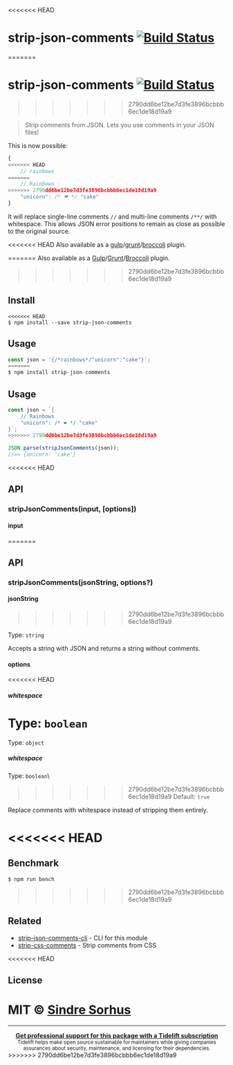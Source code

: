 <<<<<<< HEAD
# strip-json-comments [![Build Status](https://travis-ci.org/sindresorhus/strip-json-comments.svg?branch=master)](https://travis-ci.org/sindresorhus/strip-json-comments)
=======
# strip-json-comments [![Build Status](https://travis-ci.com/sindresorhus/strip-json-comments.svg?branch=master)](https://travis-ci.com/github/sindresorhus/strip-json-comments)
>>>>>>> 2790dd6be12be7d3fe3896bcbbb6ec1de18d19a9

> Strip comments from JSON. Lets you use comments in your JSON files!

This is now possible:

```js
{
<<<<<<< HEAD
	// rainbows
=======
	// Rainbows
>>>>>>> 2790dd6be12be7d3fe3896bcbbb6ec1de18d19a9
	"unicorn": /* ❤ */ "cake"
}
```

It will replace single-line comments `//` and multi-line comments `/**/` with whitespace. This allows JSON error positions to remain as close as possible to the original source.

<<<<<<< HEAD
Also available as a [gulp](https://github.com/sindresorhus/gulp-strip-json-comments)/[grunt](https://github.com/sindresorhus/grunt-strip-json-comments)/[broccoli](https://github.com/sindresorhus/broccoli-strip-json-comments) plugin.

=======
Also available as a [Gulp](https://github.com/sindresorhus/gulp-strip-json-comments)/[Grunt](https://github.com/sindresorhus/grunt-strip-json-comments)/[Broccoli](https://github.com/sindresorhus/broccoli-strip-json-comments) plugin.
>>>>>>> 2790dd6be12be7d3fe3896bcbbb6ec1de18d19a9

## Install

```
<<<<<<< HEAD
$ npm install --save strip-json-comments
```


## Usage

```js
const json = '{/*rainbows*/"unicorn":"cake"}';
=======
$ npm install strip-json-comments
```

## Usage

```js
const json = `{
	// Rainbows
	"unicorn": /* ❤ */ "cake"
}`;
>>>>>>> 2790dd6be12be7d3fe3896bcbbb6ec1de18d19a9

JSON.parse(stripJsonComments(json));
//=> {unicorn: 'cake'}
```

<<<<<<< HEAD

## API

### stripJsonComments(input, [options])

#### input
=======
## API

### stripJsonComments(jsonString, options?)

#### jsonString
>>>>>>> 2790dd6be12be7d3fe3896bcbbb6ec1de18d19a9

Type: `string`

Accepts a string with JSON and returns a string without comments.

#### options

<<<<<<< HEAD
##### whitespace

Type: `boolean`  
=======
Type: `object`

##### whitespace

Type: `boolean`\
>>>>>>> 2790dd6be12be7d3fe3896bcbbb6ec1de18d19a9
Default: `true`

Replace comments with whitespace instead of stripping them entirely.

<<<<<<< HEAD
=======
## Benchmark

```
$ npm run bench
```
>>>>>>> 2790dd6be12be7d3fe3896bcbbb6ec1de18d19a9

## Related

- [strip-json-comments-cli](https://github.com/sindresorhus/strip-json-comments-cli) - CLI for this module
- [strip-css-comments](https://github.com/sindresorhus/strip-css-comments) - Strip comments from CSS

<<<<<<< HEAD

## License

MIT © [Sindre Sorhus](http://sindresorhus.com)
=======
---

<div align="center">
	<b>
		<a href="https://tidelift.com/subscription/pkg/npm-strip-json-comments?utm_source=npm-strip-json-comments&utm_medium=referral&utm_campaign=readme">Get professional support for this package with a Tidelift subscription</a>
	</b>
	<br>
	<sub>
		Tidelift helps make open source sustainable for maintainers while giving companies<br>assurances about security, maintenance, and licensing for their dependencies.
	</sub>
</div>
>>>>>>> 2790dd6be12be7d3fe3896bcbbb6ec1de18d19a9
